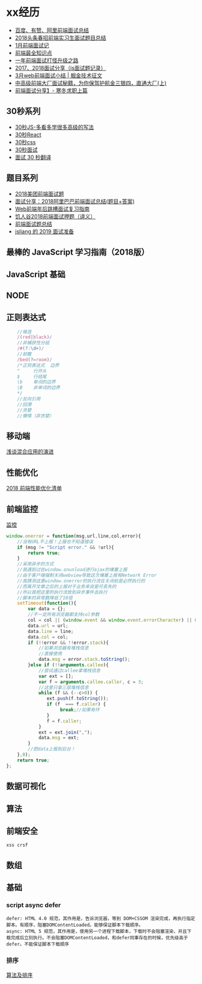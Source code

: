 # xx经历

- [百度、有赞、阿里前端面试总结](https://mp.weixin.qq.com/s/gcG-JL3wt0-Aexwt5nV99g)
- [2018头条春招前端实习生面试题目总结](https://juejin.im/post/5adc5d2f51882567183eb4a9)
- [1月前端面试记](https://juejin.im/post/587dab348d6d810058d87a0a)
- [前端最全知识点](https://juejin.im/entry/59a1a3e25188252444425aee)
- [一年前端面试打怪升级之路](https://juejin.im/post/5a98a8be518825556140ad4c)
- [2017、2018面试分享（js面试题记录）](https://segmentfault.com/a/1190000013827826)
- [3月web前端面试小结 | 掘金技术征文](https://juejin.im/post/5abb44c06fb9a028df22ab37)
- [中高级前端大厂面试秘籍，为你保驾护航金三银四，直通大厂(上)](https://juejin.im/post/5c64d15d6fb9a049d37f9c20)
- [前端面试分享】- 寒冬求职上篇](https://juejin.im/post/5cdb7bc26fb9a0321557044d?utm_source=gold_browser_extension)

## 30秒系列

- [30秒JS-多看多学很多高级的写法](https://github.com/30-seconds/30-seconds-of-code)
- [30秒React](https://github.com/30-seconds/30-seconds-of-react)
- [30秒css](https://30-seconds.github.io/30-seconds-of-css/)
- [30秒面试](https://30secondsofinterviews.org/)
- [面试 30 秒翻译](https://github.com/Yangfan2016/learn-translate/blob/master/3-30secondsofinterviews_zh.md)

## 题目系列

- [2018美团前端面试题](https://juejin.im/post/5a96c6326fb9a063626408c8)
- [面试分享：2018阿里巴巴前端面试总结(题目+答案)](https://blog.ihoey.com/posts/Interview/2018-02-28-alibaba-interview.html)
- [Web前端年后跳槽面试复习指南](http://www.jackpu.com/nian-hou-fu-xi-zhi-nan/)
- [饥人谷2018前端面试押题（讲义）](https://zhuanlan.zhihu.com/p/34536462)
- [前端面试题总结](https://segmentfault.com/a/1190000014401170?utm_source=index-hottest)
- [jsliang 的 2019 面试准备](https://juejin.im/post/5c8e4cd3f265da67c87454a0)

## 最棒的 JavaScript 学习指南（2018版）

[](http://www.cnblogs.com/lhb25/p/javascript-book-2018.html)

## JavaScript 基础

## NODE

## 正则表达式

```js
    //候选
    /(red|black)/
    //非捕获性分组
    /#(?:\d+)/
    //前瞻
    /bed(?=room)/
    /*正则表达式  边界
    ^     行开头
    $     行结尾
    \b    单词的边界
    \B    非单词的边界
    */
    //反向引用
    //回溯
    //贪婪
    //懒惰（非贪婪）
```

## 移动端

[浅谈混合应用的演进](https://juejin.im/post/5b189fc9f265da6e326c5104)

## 性能优化

[2018 前端性能优化清单](https://juejin.im/post/5a966bd16fb9a0635172a50a)

## 前端监控

[监控](http://rapheal.sinaapp.com/2014/11/06/javascript-error-monitor/?f=http://blogread.cn/)

```javascript
window.onerror = function(msg,url,line,col,error){
    //没有URL不上报！上报也不知道错误
    if (msg != "Script error." && !url){
        return true;
    }
    //采用异步的方式
    //我遇到过在window.onunload进行ajax的堵塞上报
    //由于客户端强制关闭webview导致这次堵塞上报有Network Error
    //我猜测这里window.onerror的执行流在关闭前是必然执行的
    //而离开文章之后的上报对于业务来说是可丢失的
    //所以我把这里的执行流放到异步事件去执行
    //脚本的异常数降低了10倍
    setTimeout(function(){
        var data = {};
        //不一定所有浏览器都支持col参数
        col = col || (window.event && window.event.errorCharacter) || 0;
        data.url = url;
        data.line = line;
        data.col = col;
        if (!!error && !!error.stack){
            //如果浏览器有堆栈信息
            //直接使用
            data.msg = error.stack.toString();
        }else if (!!arguments.callee){
            //尝试通过callee拿堆栈信息
            var ext = [];
            var f = arguments.callee.caller, c = 3;
            //这里只拿三层堆栈信息
            while (f && (--c>0)) {
               ext.push(f.toString());
               if (f  === f.caller) {
                    break;//如果有环
               }
               f = f.caller;
            }
            ext = ext.join(",");
            data.msg = ext;
        }
        //把data上报到后台！
    },0);
    return true;
};
```

## 数据可视化

## 算法

## 前端安全

    xss crsf

## 数组

[](https://www.jianshu.com/p/66b04163948b)
[](https://juejin.im/entry/5a406b88f265da430d583cf1)

## 基础

### script async defer

    defer: HTML 4.0 规范，其作用是，告诉浏览器，等到 DOM+CSSOM 渲染完成，再执行指定脚本。有顺序，阻塞DOMContentLoaded。能够保证脚本下载顺序。
    async: HTML 5 规范，其作用是，使用另一个进程下载脚本，下载时不会阻塞渲染，并且下载完成后立刻执行。不会阻塞DOMContentLoaded，和defer同事存在的时候，优先级高于defer。不能保证脚本下载顺序

### 排序

[算法及排序](https://juejin.im/post/5c72280351882562914edb61#heading-19)
